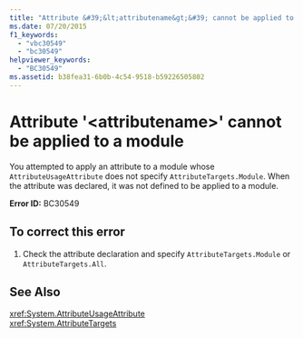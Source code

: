 ```yaml
---
title: "Attribute &#39;&lt;attributename&gt;&#39; cannot be applied to a module"
ms.date: 07/20/2015
f1_keywords: 
  - "vbc30549"
  - "bc30549"
helpviewer_keywords: 
  - "BC30549"
ms.assetid: b38fea31-6b0b-4c54-9518-b59226505802
---
```

# Attribute &#39;&lt;attributename&gt;&#39; cannot be applied to a module
You attempted to apply an attribute to a module whose `AttributeUsageAttribute` does not specify `AttributeTargets.Module`. When the attribute was declared, it was not defined to be applied to a module.  
  
 **Error ID:** BC30549  
  
## To correct this error  
  
1. Check the attribute declaration and specify `AttributeTargets.Module` or `AttributeTargets.All`.  
  
## See Also  
 <xref:System.AttributeUsageAttribute>  
 <xref:System.AttributeTargets>

